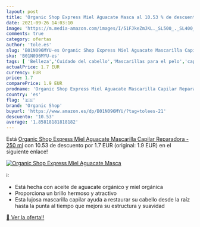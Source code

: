 ```yaml
---
layout: post
title: 'Organic Shop Express Miel Aguacate Masca al 10.53 % de descuento'
date: 2021-09-26 14:03:10
image: 'https://m.media-amazon.com/images/I/51FJkeZmJKL._SL500_._SL400_.jpg'
comments: true
category: ofertas
author: 'tole.es'
slug: 'B01N096MYU-es Organic Shop Express Miel Aguacate Mascarilla Capilar...'
sku: 'B01N096MYU-es'
tags: [ 'Belleza','Cuidado del cabello','Mascarillas para el pelo','capilar','mascarilla','organic shop', ]
actualPrice: 1.7 EUR
currency: EUR
price: 1.7
comparePrice: 1.9 EUR
prodname: 'Organic Shop Express Miel Aguacate Mascarilla Capilar Reparadora - 250 ml'
country: 'es'
flag: '🇪🇸'
brand: 'Organic Shop'
buyurl: 'https://www.amazon.es/dp/B01N096MYU/?tag=tolees-21'
descuento: '10.53'
average: '1.85818181818182'
---
```


Está [Organic Shop Express Miel Aguacate Mascarilla Capilar Reparadora - 250 ml](https://www.amazon.es/dp/B01N096MYU/?tag=tolees-21) con 10.53 de descuento por 1.7 EUR (original: 1.9 EUR) en el siguiente enlace!

[![Organic Shop Express Miel Aguacate Masca](https://m.media-amazon.com/images/I/51FJkeZmJKL._SL500_._SL400_.jpg)](https://www.amazon.es/dp/B01N096MYU/?tag=tolees-21)

ℹ️:

- Está hecha con aceite de aguacate orgánico y miel orgánica
- Proporciona un brillo hermoso y atractivo
- Esta lujosa mascarilla capilar ayuda a restaurar su cabello desde la raíz hasta la punta al tiempo que mejora su estructura y suavidad

[🛒 Ver la oferta!!](https://www.amazon.es/dp/B01N096MYU/?tag=tolees-21)
